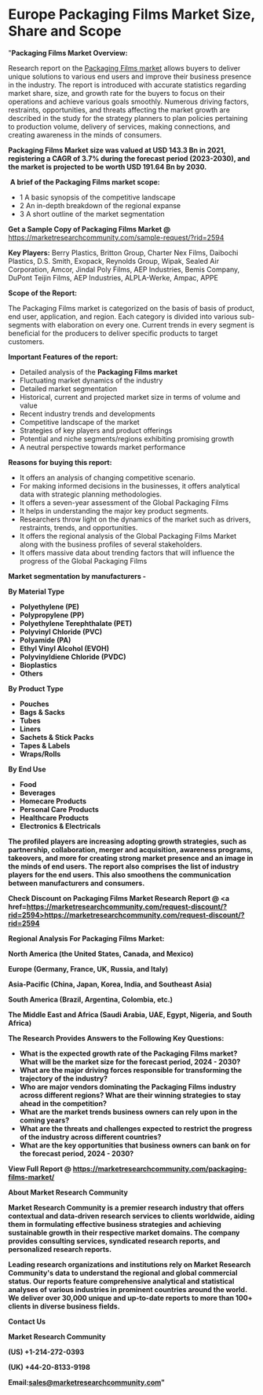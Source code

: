# Europe Packaging Films Market Size, Share and Scope
"<strong>Packaging Films Market Overview:</strong>

Research report on the <a href=https://marketresearchcommunity.com/packaging-films-market/>Packaging Films market</a> allows buyers to deliver unique solutions to various end users and improve their business presence in the industry. The report is introduced with accurate statistics regarding market share, size, and growth rate for the buyers to focus on their operations and achieve various goals smoothly. Numerous driving factors, restraints, opportunities, and threats affecting the market growth are described in the study for the strategy planners to plan policies pertaining to production volume, delivery of services, making connections, and creating awareness in the minds of consumers.

<strong>Packaging Films Market size was valued at USD 143.3 Bn in 2021, registering a CAGR of 3.7% during the forecast period (2023-2030), and the market is projected to be worth USD 191.64 Bn by 2030.</strong>

 <Strong>A brief of the Packaging Films market scope:</Strong>
<ul>
 <li>1  A basic synopsis of the competitive landscape</li>
 <li>2  An in-depth breakdown of the regional expanse</li>
 <li>3  A short outline of the market segmentation</li>
</ul>
<strong>Get a Sample Copy of Packaging Films Market @ </b></strong><a href=https://marketresearchcommunity.com/sample-request/?rid=2594><u>https://marketresearchcommunity.com/sample-request/?rid=2594</u></a>

<strong>Key Players:</strong> 
Berry Plastics, Britton Group, Charter Nex Films, Daibochi Plastics, D.S. Smith, Exopack, Reynolds Group, Wipak, Sealed Air Corporation, Amcor, Jindal Poly Films, AEP Industries, Bemis Company, DuPont Teijin Films, AEP Industries, ALPLA-Werke, Ampac, APPE

<strong>Scope of the Report:</strong>

The Packaging Films market is categorized on the basis of basis of product, end user, application, and region. Each category is divided into various sub-segments with elaboration on every one. Current trends in every segment is beneficial for the producers to deliver specific products to target customers.

<strong><b>Important Features of the report:</b></strong>
<ul>
  <li>Detailed analysis of the <strong><b>Packaging Films </b></strong><strong><b>market</b></strong></li>
  <li>Fluctuating market dynamics of the industry</li>
  <li>Detailed market segmentation</li>
  <li>Historical, current and projected market size in terms of volume and value</li>
  <li>Recent industry trends and developments</li>
  <li>Competitive landscape of the market</li>
  <li>Strategies of key players and product offerings</li>
  <li>Potential and niche segments/regions exhibiting promising growth</li>
  <li>A neutral perspective towards market performance</li>
</ul>
<strong><b>Reasons for buying this report:</b></strong>
<ul>
  <li>It offers an analysis of changing competitive scenario.</li>
  <li>For making informed decisions in the businesses, it offers analytical data with strategic planning methodologies.</li>
  <li>It offers a seven-year assessment of the Global Packaging Films</li>
  <li>It helps in understanding the major key product segments.</li>
  <li>Researchers throw light on the dynamics of the market such as drivers, restraints, trends, and opportunities.</li>
  <li>It offers the regional analysis of the Global Packaging Films Market along with the business profiles of several stakeholders.</li>
  <li>It offers massive data about trending factors that will influence the progress of the Global Packaging Films</li>
</ul>

<strong>Market segmentation by manufacturers -</strong>


<strong><strong>By Material Type</strong></h4>
<ul>
 	<li>Polyethylene (PE)</li>
 	<li>Polypropylene (PP)</li>
 	<li>Polyethylene Terephthalate (PET)</li>
 	<li>Polyvinyl Chloride (PVC)</li>
 	<li>Polyamide (PA)</li>
 	<li>Ethyl Vinyl Alcohol (EVOH)</li>
 	<li>Polyvinyldiene Chloride (PVDC)</li>
 	<li>Bioplastics</li>
 	<li>Others</li>
</ul>
<strong><strong>By Product Type</strong></h4>
<ul>
 	<li>Pouches</li>
 	<li>Bags &amp; Sacks</li>
 	<li>Tubes</li>
 	<li>Liners</li>
 	<li>Sachets &amp; Stick Packs</li>
 	<li>Tapes &amp; Labels</li>
 	<li>Wraps/Rolls</li>
</ul>
<strong><strong>By End Use </strong></h4>
<ul>
 	<li>Food</li>
 	<li>Beverages</li>
 	<li>Homecare Products</li>
 	<li>Personal Care Products</li>
 	<li>Healthcare Products</li>
 	<li>Electronics &amp; Electricals</li>
</ul>

The profiled players are increasing adopting growth strategies, such as partnership, collaboration, merger and acquisition, awareness programs, takeovers, and more for creating strong market presence and an image in the minds of end users. The report also comprises the list of industry players for the end users. This also smoothens the communication between manufacturers and consumers.

<strong><b>Check Discount on Packaging Films Market Research Report @ </b></strong><a href=https://marketresearchcommunity.com/request-discount/?rid=2594><u>https://marketresearchcommunity.com/request-discount/?rid=2594</u></a>

<strong>Regional Analysis For Packaging Films Market:</strong>

<strong>North America</strong> (the United States, Canada, and Mexico)

<strong>Europe</strong> (Germany, France, UK, Russia, and Italy)

<strong>Asia-Pacific</strong> (China, Japan, Korea, India, and Southeast Asia)

<strong>South America</strong> (Brazil, Argentina, Colombia, etc.)

<strong>The Middle East and Africa</strong> (Saudi Arabia, UAE, Egypt, Nigeria, and South Africa)

<strong>The Research Provides Answers to the Following Key Questions:</strong>
<ul>
 	<li>What is the expected growth rate of the Packaging Films market? What will be the market size for the forecast period, 2024 - 2030?</li>
 	<li>What are the major driving forces responsible for transforming the trajectory of the industry?</li>
 	<li>Who are major vendors dominating the Packaging Films industry across different regions? What are their winning strategies to stay ahead in the competition?</li>
 	<li>What are the market trends business owners can rely upon in the coming years?</li>
 	<li>What are the threats and challenges expected to restrict the progress of the industry across different countries?</li>
 	<li>What are the key opportunities that business owners can bank on for the forecast period, 2024 - 2030?</li>
</ul>

<strong>View Full Report @</strong> <a href=https://marketresearchcommunity.com/packaging-films-market/>https://marketresearchcommunity.com/packaging-films-market/</a>

<strong>About Market Research Community</strong>

Market Research Community is a premier research industry that offers contextual and data-driven research services to clients worldwide, aiding them in formulating effective business strategies and achieving sustainable growth in their respective market domains. The company provides consulting services, syndicated research reports, and personalized research reports.

Leading research organizations and institutions rely on Market Research Community's data to understand the regional and global commercial status. Our reports feature comprehensive analytical and statistical analyses of various industries in prominent countries around the world. We deliver over 30,000 unique and up-to-date reports to more than 100+ clients in diverse business fields.

<strong>Contact Us</strong>

<strong>Market Research Community</strong>

(US) +1-214-272-0393

(UK) +44-20-8133-9198

<strong>Email:</strong>sales@marketresearchcommunity.com"
